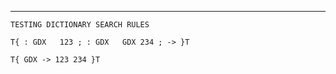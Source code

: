 ------------------------------------------------------------------------
    TESTING DICTIONARY SEARCH RULES

    T{ : GDX   123 ; : GDX   GDX 234 ; -> }T

    T{ GDX -> 123 234 }T
